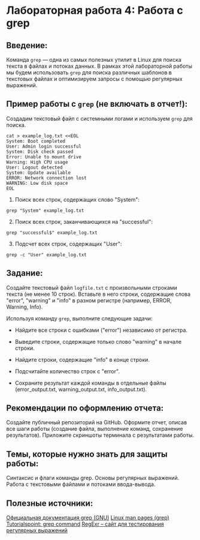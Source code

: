 # Лабораторная работа 4: Работа с grep

## Введение:

Команда `grep` — одна из самых полезных утилит в Linux для поиска текста в файлах и потоках данных. В рамках этой лабораторной работы мы будем использовать `grep` для поиска различных шаблонов в текстовых файлах и оптимизируем запросы с помощью регулярных выражений.

## Пример работы с `grep` **(не включать в отчет!)**:

Создадим текстовый файл с системными логами и используем `grep` для поиска.
```
cat > example_log.txt <<EOL
System: Boot completed
User: Admin login successful
System: Disk check passed
Error: Unable to mount drive
Warning: High CPU usage
User: Logout detected
System: Update available
ERROR: Network connection lost
WARNING: Low disk space
EOL
```

1. Поиск всех строк, содержащих слово "System":
```
grep "System" example_log.txt
```

2. Поиск всех строк, заканчивающихся на "successful":
```
grep "successful$" example_log.txt
```

3. Подсчет всех строк, содержащих "User":
```
grep -c "User" example_log.txt
```

## Задание:

Создайте текстовый файл `logfile.txt` с произвольными строками текста (не менее 10 строк). Вставьте в него строки, содержащие слова "error", "warning" и "info" в разном регистре (например, ERROR, Warning, Info).

Используя команду `grep`, выполните следующие задачи:

- Найдите все строки с ошибками ("error") независимо от регистра.

- Выведите строки, содержащие только слово "warning" в начале строки.

- Найдите строки, содержащие "info" в конце строки.

- Подсчитайте количество строк с "error".

- Сохраните результат каждой команды в отдельные файлы (error_output.txt, warning_output.txt, info_output.txt).

## Рекомендации по оформлению отчета:

Создайте публичный репозиторий на GitHub.
Оформите отчет, описав все шаги работы (создание файла, выполнение команд, сохранение результатов).
Приложите скриншоты терминала с результатами работы.

## Темы, которые нужно знать для защиты работы:

Синтаксис и флаги команды grep.
Основы регулярных выражений.
Работа с текстовыми файлами и потоками ввода-вывода.

## Полезные источники:

[Официальная документация grep (GNU)](https://www.gnu.org/software/grep/manual/)
[Linux man pages (grep)](https://man7.org/linux/man-pages/man1/grep.1.html)
[Tutorialspoint: grep command](https://www.tutorialspoint.com/unix_commands/grep.htm)
[RegExr – сайт для тестирования регулярных выражений](https://regexr.com/)
